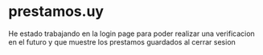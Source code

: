 # prestamos.uy

He estado trabajando en la login page para poder realizar una verificacion en el futuro y que muestre los prestamos guardados al cerrar sesion